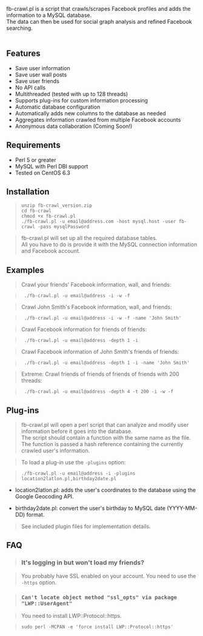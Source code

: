 fb-crawl.pl is a script that crawls/scrapes Facebook profiles and adds the information to a MySQL database.<br>
The data can then be used for social graph analysis and refined Facebook searching.<br>
<br>
<h2>Features</h2>

<ul><li>Save user information<br>
</li><li>Save user wall posts<br>
</li><li>Save user friends<br>
</li><li>No API calls<br>
</li><li>Multithreaded (tested with up to 128 threads)<br>
</li><li>Supports plug-ins for custom information processing<br>
</li><li>Automatic database configuration<br>
</li><li>Automatically adds new columns to the database as needed<br>
</li><li>Aggregates information crawled from multiple Facebook accounts<br>
</li><li>Anonymous data collaboration (Coming Soon!)</li></ul>

<h2>Requirements</h2>

<ul><li>Perl 5 or greater<br>
</li><li>MySQL with Perl DBI support<br>
</li><li>Tested on CentOS 6.3</li></ul>

<h2>Installation</h2>

<blockquote><code>unzip fb-crawl_version.zip</code><br>
<code>cd fb-crawl</code><br>
<code>chmod +x fb-crawl.pl</code><br>
<code>./fb-crawl.pl -u email@address.com -host mysql.host -user fb-crawl -pass mysqlPassword</code></blockquote>


<blockquote>fb-crawl.pl will set up all the required database tables.<br>
All you have to do is provide it with the MySQL connection information and Facebook account.</blockquote>

<h2>Examples</h2>

<blockquote>Crawl your friends' Facebook information, wall, and friends:</blockquote>

<blockquote><code> ./fb-crawl.pl -u email@address -i -w -f</code></blockquote>

<blockquote>Crawl John Smith's Facebook information, wall, and friends:</blockquote>

<blockquote><code> ./fb-crawl.pl -u email@address -i -w -f -name 'John Smith'</code></blockquote>

<blockquote>Crawl Facebook information for friends of friends:</blockquote>

<blockquote><code> ./fb-crawl.pl -u email@address -depth 1 -i</code></blockquote>

<blockquote>Crawl Facebook information of John Smith's friends of friends:</blockquote>

<blockquote><code> ./fb-crawl.pl -u email@address -depth 1 -i -name 'John Smith'</code></blockquote>

<blockquote>Extreme: Crawl friends of friends of friends of friends with 200 threads:</blockquote>

<blockquote><code> ./fb-crawl.pl -u email@address -depth 4 -t 200 -i -w -f</code></blockquote>

<h2>Plug-ins</h2>

<blockquote>fb-crawl.pl will open a perl script that can analyze and modify user information before it goes into the database.<br>
The script should contain a function with the same name as the file.<br>
The function is passed a hash reference containing the currently crawled user's information.</blockquote>

<blockquote>To load a plug-in use the <code>-plugins</code> option:</blockquote>

<blockquote><code>./fb-crawl.pl -u email@address -i -plugins location2latlon.pl,birthday2date.pl</code></blockquote>

<ul><li>location2latlon.pl: adds the user's coordinates to the database using the Google Geocoding API.</li></ul>

<ul><li>birthday2date.pl: convert the user's birthday to MySQL date (YYYY-MM-DD) format.</li></ul>

<blockquote>See included plugin files for implementation details.</blockquote>

<h2>FAQ</h2>

<blockquote><h3>It's logging in but won't load my friends?</h3></blockquote>

<blockquote>You probably have SSL enabled on your account. You need to use the <code>-https</code> option.</blockquote>

<blockquote><h3><code>Can't locate object method "ssl_opts" via package "LWP::UserAgent"</code></h3></blockquote>

<blockquote>You need to install LWP::Protocol::https.</blockquote>

<blockquote><code>sudo perl -MCPAN -e 'force install LWP::Protocol::https'</code>